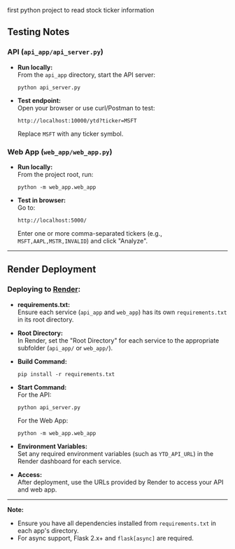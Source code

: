first python project to read stock ticker information 

## Testing Notes

### API (`api_app/api_server.py`)
- **Run locally:**  
  From the `api_app` directory, start the API server:
  ```
  python api_server.py
  ```
- **Test endpoint:**  
  Open your browser or use curl/Postman to test:
  ```
  http://localhost:10000/ytd?ticker=MSFT
  ```
  Replace `MSFT` with any ticker symbol.

### Web App (`web_app/web_app.py`)
- **Run locally:**  
  From the project root, run:
  ```
  python -m web_app.web_app
  ```
- **Test in browser:**  
  Go to:
  ```
  http://localhost:5000/
  ```
  Enter one or more comma-separated tickers (e.g., `MSFT,AAPL,MSTR,INVALID`) and click "Analyze".



---

## Render Deployment

### Deploying to [Render](https://render.com):

- **requirements.txt:**  
  Ensure each service (`api_app` and `web_app`) has its own `requirements.txt` in its root directory.

- **Root Directory:**  
  In Render, set the "Root Directory" for each service to the appropriate subfolder (`api_app/` or `web_app/`).

- **Build Command:**  
  ```
  pip install -r requirements.txt
  ```

- **Start Command:**  
  For the API:
  ```
  python api_server.py
  ```
  For the Web App:
  ```
  python -m web_app.web_app
  ```

- **Environment Variables:**  
  Set any required environment variables (such as `YTD_API_URL`) in the Render dashboard for each service.

- **Access:**  
  After deployment, use the URLs provided by Render to access your API and web app.

---

**Note:**  
- Ensure you have all dependencies installed from `requirements.txt` in each app's directory.
- For async support, Flask 2.x+ and `flask[async]` are required.
